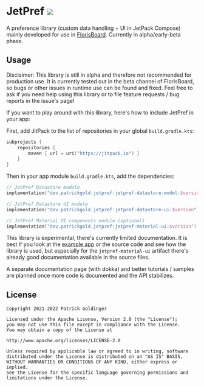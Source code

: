 # JetPref [![](https://jitpack.io/v/dev.patrickgold/jetpref.svg)](https://jitpack.io/#dev.patrickgold/jetpref)

A preference library (custom data handling + UI in JetPack Compose) mainly developed for use in
[FlorisBoard](https://github.com/florisboard/florisboard). Currently in alpha/early-beta phase.

## Usage

Disclaimer: This library is still in alpha and therefore not recommended for production use.
It is currently tested out in the beta channel of FlorisBoard, so bugs or other issues
in runtime use can be found and fixed. Feel free to ask if you need help using this library
or to file feature requests / bug reports in the issue's page!

If you want to play around with this library, here's how to include JetPref in your app:

First, add JitPack to the list of repositories in your global `build.gradle.kts`:

```kts
subprojects {
    repositories {
        maven { url = uri("https://jitpack.io") }
    }
}
```

Then in your app module `build.gradle.kts`, add the dependencies:

```kt
// JetPref Datastore module
implementation("dev.patrickgold.jetpref:jetpref-datastore-model:$version")

// JetPref Datastore UI module
implementation("dev.patrickgold.jetpref:jetpref-datastore-ui:$version")

// JetPref Material UI components module (optional)
implementation("dev.patrickgold.jetpref:jetpref-material-ui:$version")
```

This library is experimental, there's currently limited documentation. It is best
if you look at the [example app](https://github.com/patrickgold/jetpref/tree/main/example/src/main/kotlin/dev/patrickgold/jetpref/example) or the source code and see how the library is used,
but especially for the `jetpref-material-ui` artifact there's already good documentation
available in the source files.

A separate documentation page (with dokka) and better tutorials / samples are planned once
more code is documented and the API stabilizes.

## License
```
Copyright 2021-2022 Patrick Goldinger

Licensed under the Apache License, Version 2.0 (the "License");
you may not use this file except in compliance with the License.
You may obtain a copy of the License at

http://www.apache.org/licenses/LICENSE-2.0

Unless required by applicable law or agreed to in writing, software
distributed under the License is distributed on an "AS IS" BASIS,
WITHOUT WARRANTIES OR CONDITIONS OF ANY KIND, either express or implied.
See the License for the specific language governing permissions and
limitations under the License.
```
